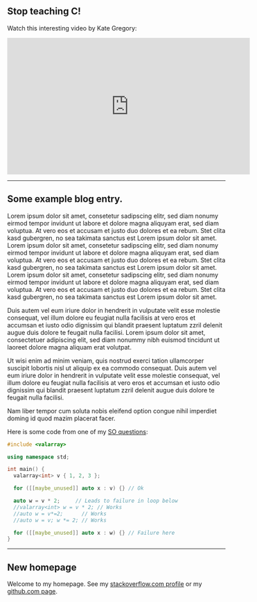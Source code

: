 ## Stop teaching C!
Watch this interesting video by Kate Gregory:
<iframe width="560" height="315" src="https://www.youtube.com/embed/YnWhqhNdYyk" frameborder="0" allowfullscreen></iframe>

* * *
## Some example blog entry.
Lorem ipsum dolor sit amet, consetetur sadipscing elitr, sed diam nonumy eirmod tempor invidunt ut labore et dolore magna aliquyam erat, sed diam voluptua. At vero eos et accusam et justo duo dolores et ea rebum. Stet clita kasd gubergren, no sea takimata sanctus est Lorem ipsum dolor sit amet. Lorem ipsum dolor sit amet, consetetur sadipscing elitr, sed diam nonumy eirmod tempor invidunt ut labore et dolore magna aliquyam erat, sed diam voluptua. At vero eos et accusam et justo duo dolores et ea rebum. Stet clita kasd gubergren, no sea takimata sanctus est Lorem ipsum dolor sit amet. Lorem ipsum dolor sit amet, consetetur sadipscing elitr, sed diam nonumy eirmod tempor invidunt ut labore et dolore magna aliquyam erat, sed diam voluptua. At vero eos et accusam et justo duo dolores et ea rebum. Stet clita kasd gubergren, no sea takimata sanctus est Lorem ipsum dolor sit amet.   

Duis autem vel eum iriure dolor in hendrerit in vulputate velit esse molestie consequat, vel illum dolore eu feugiat nulla facilisis at vero eros et accumsan et iusto odio dignissim qui blandit praesent luptatum zzril delenit augue duis dolore te feugait nulla facilisi. Lorem ipsum dolor sit amet, consectetuer adipiscing elit, sed diam nonummy nibh euismod tincidunt ut laoreet dolore magna aliquam erat volutpat.   

Ut wisi enim ad minim veniam, quis nostrud exerci tation ullamcorper suscipit lobortis nisl ut aliquip ex ea commodo consequat. Duis autem vel eum iriure dolor in hendrerit in vulputate velit esse molestie consequat, vel illum dolore eu feugiat nulla facilisis at vero eros et accumsan et iusto odio dignissim qui blandit praesent luptatum zzril delenit augue duis dolore te feugait nulla facilisi.   

Nam liber tempor cum soluta nobis eleifend option congue nihil imperdiet doming id quod mazim placerat facer.

Here is some code from one of my [SO questions](https://stackoverflow.com/questions/56222576/whats-wrong-with-stdvalarrays-operator):
```cpp
#include <valarray>

using namespace std;

int main() {
  valarray<int> v { 1, 2, 3 };

  for ([[maybe_unused]] auto x : v) {} // Ok

  auto w = v * 2;     // Leads to failure in loop below
  //valarray<int> w = v * 2; // Works
  //auto w = v*=2;      // Works
  //auto w = v; w *= 2; // Works

  for ([[maybe_unused]] auto x : w) {} // Failure here
}
```
* * *
## New homepage
Welcome to my homepage. See my [stackoverflow.com profile](https://stackoverflow.com/users/1753435) or my [github.com page](https://github.com/malchera).

